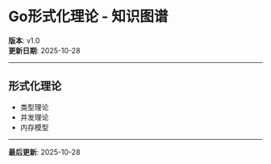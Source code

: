 # Go形式化理论 - 知识图谱

**版本**: v1.0  
**更新日期**: 2025-10-28

---

## 形式化理论

- 类型理论
- 并发理论
- 内存模型

---

**最后更新**: 2025-10-28

